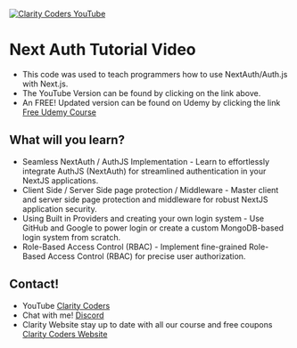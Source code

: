<a href="https://youtu.be/GS_0ZKzrvk0" target="_blank"><img src="https://www.claritycoders.com/_next/image?url=%2FClarityCodersAlpha.png&w=256&q=75" title="Clarity Coders YouTube" /></a>
# Next Auth Tutorial Video
- This code was used to teach programmers how to use NextAuth/Auth.js with Next.js.
- The YouTube Version can be found by clicking on the link above.
- An FREE! Updated version can be found on Udemy by clicking the link <a href="https://www.udemy.com/course/nextauth-nextjs-cc/?couponCode=C9622654181134A4AE79!" target="_blank">Free Udemy Course</a>

## What will you learn?
- Seamless NextAuth / AuthJS Implementation - Learn to effortlessly integrate AuthJS (NextAuth) for streamlined authentication in your NextJS applications.
- Client Side / Server Side page protection / Middleware - Master client and server side page protection and middleware for robust NextJS application security.
- Using Built in Providers and creating your own login system - Use GitHub and Google to power login or create a custom MongoDB-based login system from scratch.
- Role-Based Access Control (RBAC) - Implement fine-grained Role-Based Access Control (RBAC) for precise user authorization.

## Contact!
- YouTube <a href="https://www.youtube.com/claritycoders" target="_blank">Clarity Coders</a>
- Chat with me! <a href="https://discord.gg/cAWW5qq" target="_blank">Discord</a>
- Clarity Website stay up to date with all our course and free coupons <a href="https://www.youtube.com/claritycoders" target="_blank">Clarity Coders Website</a>